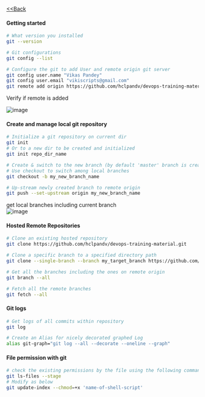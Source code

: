 [<<Back](index.md)
#### Getting started

```bash
# What version you installed
git --version

# Git configurations
git config --list

# Configure the git to add User and remote origin git server
git config user.name "Vikas Pandey"
git config user.email "vikiscripts@gmail.com"
git remote add origin https://github.com/hclpandv/devops-training-material.git
```

Verify if remote is added   

![image](https://user-images.githubusercontent.com/13016162/66889515-68c64000-f000-11e9-8b13-97affdda0c4f.png)

#### Create and manage local git repository

```bash
# Initialize a git repository on current dir
git init
# Or to a new dir to be created and initialized
git init repo_dir_name

# Create & switch to the new branch (by default 'master' branch is created when you initialize a repository)
# Use checkout to switch among local branches
git checkout -b my_new_branch_name

# Up-stream newly created branch to remote origin
git push --set-upstream origin my_new_branch_name
```
get local branches including current branch  
![image](https://user-images.githubusercontent.com/13016162/66890642-682fa880-f004-11e9-833f-314311408ec9.png)


#### Hosted Remote Repositories 

```bash
# Clone an existing hosted repository
git clone https://github.com/hclpandv/devops-training-material.git

# Clone a specific branch to a specified directory path
git clone --single-branch --branch my_target_branch https://github.com/hclpandv/devops-training-material.git my_target_dir_path

# Get all the branches including the ones on remote origin 
git branch --all

# Fetch all the remote branches
git fetch --all
```
#### Git logs

```bash
# Get logs of all commits within repository
git log

# Create an Alias for nicely decorated graphed Log
alias git-graph="git log --all --decorate --oneline --graph"
```

#### File permission with git

```bash
# check the existing permissions by the file using the following command, permissions like 100644
git ls-files --stage 
# Modify as below
git update-index --chmod=+x 'name-of-shell-script'
```
